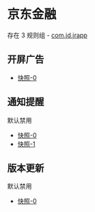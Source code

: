 # 京东金融

存在 3 规则组 - [com.jd.jrapp](/src/apps/com.jd.jrapp.ts)

## 开屏广告

- [快照-0](https://i.gkd.li/import/13054174)

## 通知提醒

默认禁用

- [快照-0](https://i.gkd.li/import/13249998)
- [快照-1](https://i.gkd.li/import/13255656)

## 版本更新

默认禁用

- [快照-0](https://i.gkd.li/import/13628364)
